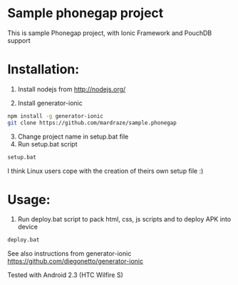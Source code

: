 Sample phonegap project
===============
This is sample Phonegap project, with Ionic Framework and PouchDB support

Installation:
===============

1. Install nodejs from http://nodejs.org/

2. Install generator-ionic
```sh
npm install -g generator-ionic
git clone https://github.com/mardraze/sample.phonegap
```

3. Change project name in setup.bat file
4. Run setup.bat script
```sh
setup.bat
```
I think Linux users cope with the creation of theirs own setup file :)

Usage:
===============
1. Run deploy.bat script to pack html, css, js scripts and to deploy APK into device
```sh
deploy.bat
```
See also instructions from generator-ionic https://github.com/diegonetto/generator-ionic 

Tested with Android 2.3 (HTC Wilfire S)
